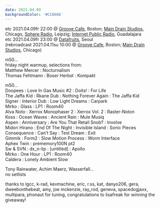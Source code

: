```yaml
---
date: 2021.04.09
backgroundColor: '#CC6666'
---
```


etc 2021.04.09fr 22:00 @ [Groove Cafe](http://groove.cafe/), Boston; [Main Drain Studios](http://www.youtube.com/maindrainstudios/), Chicago, [Sphere Radio](http://www.sphere-radio.net/), Leipzig; [Internet Public Radio](https://www.youtube.com/maindrainstudios), Guadalajara  
etc 2021.04.09fr 23:00 @ [Datafruits](http://www.datafruits.fm/), Seoul  
(rebroadcast 2021.04.11su 10:00 @ [Groove Cafe](http://groove.cafe/), Boston; [Main Drain Studios](http://www.youtube.com/maindrainstudios/), Chicago)  

m50...  
friday night warmup, selections from:  
Matthew Mercer : Nocturnalism  
Thomas Fehlmann : Boser Herbst : Kompakt  

m50...  
Doopees : Love In Gas Music #2 : Doits! : For Life  
The Jaffa Kid : Rkane Dub : Nothing Forever Again : The Jaffa Kid  
Signer : Interior Dub : Low Light Dreams : Carpark  
Mirko : Glass : LP1 : Room40  
Alva Noto : Xerrox Monophaser 2 : Xerrox Vol. 2 : Raster-Noton  
Koss : Ocean Waves : Ancient Rain : Mule Musiq  
Aspen : Anniversary : Are You That Retail Snob? : Involve  
Midori Hirano : End Of The Night : Invisible Island : Sonic Pieces  
Consequence : Can't Say : Test Dream : Exit  
Gimmik : Form2 : Slow Motion Process : Worm Interface  
Aphex Twin : prememory100N pt2  
Sw & SVN : dx\_n-lip : \[untitled\] : Apollo  
Mirko : One Hour : LP1 : Room40  
Caldera : Lonely Ambient Slow  

Tony Rainwater, Achim Maerz, Wasserfall...  
no setlists  

thanks to lgcc, k-rad, kevmachine, eric, r.ss, kat, danyo206, gera, dweebonthebeat, amy, joe mckenzie, ray\_rod, geneva, spacedogjaxx, multipara, phonaut for tuning, congratulations to lisafreak for winning the giveaway!